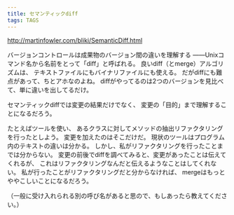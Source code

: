 ```yaml
---
title: セマンティックdiff
tags: TAGS
---
```


http://martinfowler.com/bliki/SemanticDiff.html

バージョンコントロールは成果物のバージョン間の違いを理解する
——Unixコマンド名から名前をとって「diff」と呼ばれる。
良いdiff（とmerge）アルゴリズムは、
テキストファイルにもバイナリファイルにも使える。
だがdiffにも難点があって、ちとアホなのよね。
diffがやってるのは2つのバージョンを見比べて、単に違いを出してるだけ。

セマンティックdiffでは変更の結果だけでなく、
変更の「目的」まで理解することになるだろう。

たとえばツールを使い、
あるクラスに対してメソッドの抽出リファクタリングを行ったとしよう。
変更を加えたのはそこだけだ。
現状のツールはプログラム内のテキストの違いは分かる。
しかし、私がリファクタリングを行ったことまでは分からない。
変更の前後でdiffを調べてみると、変更があったことは伝えてくれるが、
これはリファクタリングなんだと伝えるようなことはしてくれない。
私が行ったことがリファクタリングだと分からなければ、
mergeはもっとややこしいことになるだろう。

（一般に受け入れられる別の呼び名があると思ので、もしあったら教えてください。）
